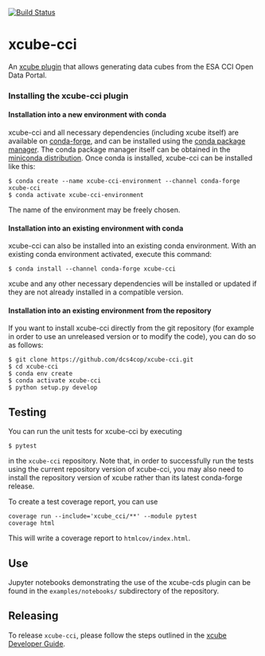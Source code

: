 [![Build Status](https://ci.appveyor.com/api/projects/status/7kum33o5g1osqg9l?svg=true)](https://ci.appveyor.com/project/bcdev/xcube-cci)

# xcube-cci

An [xcube plugin](https://xcube.readthedocs.io/en/latest/plugins.html) that allows 
generating data cubes from the ESA CCI Open Data Portal.

### Installing the xcube-cci plugin

#### Installation into a new environment with conda

xcube-cci and all necessary dependencies (including xcube itself) are available
on [conda-forge](https://conda-forge.org/), and can be installed using the
[conda package manager](https://docs.conda.io/projects/conda/en/latest/).
The conda package manager itself can be obtained in the [miniconda
distribution](https://docs.conda.io/en/latest/miniconda.html). 
Once conda is installed, xcube-cci can be installed like this:

```
$ conda create --name xcube-cci-environment --channel conda-forge xcube-cci
$ conda activate xcube-cci-environment
```

The name of the environment may be freely chosen.

#### Installation into an existing environment with conda

xcube-cci can also be installed into an existing conda environment.
With an existing conda environment activated, execute this command:

```
$ conda install --channel conda-forge xcube-cci
```

xcube and any other necessary dependencies will be installed or updated if they are not 
already installed in a compatible version.

#### Installation into an existing environment from the repository

If you want to install xcube-cci directly from the git repository (for example
in order to use an unreleased version or to modify the code), you can do so as follows:

```
$ git clone https://github.com/dcs4cop/xcube-cci.git
$ cd xcube-cci
$ conda env create
$ conda activate xcube-cci
$ python setup.py develop
```

## Testing

You can run the unit tests for xcube-cci by executing

```
$ pytest
```

in the `xcube-cci` repository. Note that, in order to successfully run the
tests using the current repository version of xcube-cci, you may also need to
install the repository version of xcube rather than its latest conda-forge
release.

To create a test coverage report, you can use

```
coverage run --include='xcube_cci/**' --module pytest
coverage html
```

This will write a coverage report to `htmlcov/index.html`.

## Use

Jupyter notebooks demonstrating the use of the xcube-cds plugin can be found
in the `examples/notebooks/` subdirectory of the repository.

## Releasing

To release `xcube-cci`, please follow the steps outlined in the 
[xcube Developer Guide](https://github.com/dcs4cop/xcube/blob/master/docs/source/devguide.md#release-process).
